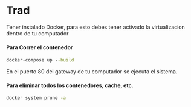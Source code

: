 # Trad
Tener instalado Docker, para esto debes tener activado la virtualizacion dentro de tu computador
#### Para Correr el contenedor
````cmd
docker-compose up --build
````

En el puerto 80 del gateway de tu computador se ejecuta el sistema.

#### Para eliminar todos los contenedores, cache, etc.
````cmd
docker system prune -a
````
